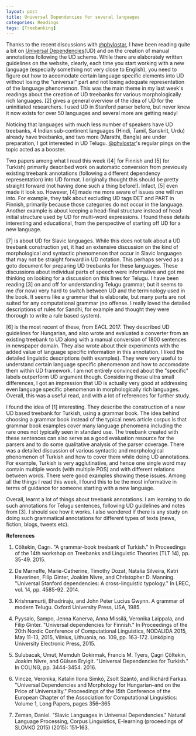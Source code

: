 ```yaml
---
layout: post
title: Universal Dependencies for several languages
categories: Readings
tags: [Treebanking]
---
```


Thanks to the recent discussions with [@phylostar](https://github.com/PhyloStar/), I have been reading quite a bit on [Universal Dependencies](http://universaldependencies.org/)(UD) and on the creation of manual annotations following the UD scheme. While there are elaborately written guidelines on the website, clearly, each time you start working with a new language (especially something not very close to English), you need to figure out how to accomodate certain language specific elements into UD without losing the "universal" part and not losing adequate representation of the language phenomenon. This was the main theme in my last week's readings about the creation of UD treebanks for various morphologically rich languages. [2] gives a general overview of the idea of UD for the uninitiated researchers. I used UD in Stanford parser before, but never knew it now exists for over 50 languages and several more are getting ready! 

Noticing that languages with much less number of speakers have UD treebanks, 4 Indian sub-continent languages (Hindi, Tamil, Sanskrit, Urdu) already have treebanks, and two more (Marathi, Bangla) are under preparation, I got interested in UD Telugu. [@phylostar](https://github.com/PhyloStar/)'s regular pings on the topic acted as a booster. 

Two papers among what I read this week ([4] for Finnish and [5] for Turkish) primarily described work on automatic conversion from previously existing treebank annotations (following a different dependency representation) into UD format. I originally thought this should be pretty straight forward (not having done such a thing before!). Infact, [5] even made it look so. However, [4] made me more aware of issues one will run into. For example, they talk about excluding UD tags DET and PART in Finnish, primarily because those categories do not occur in the language. Another example is about keeping a head-final structure instead of head-initial structure used by UD for multi-word expressions. I found these details interesting and educational, from the perspective of starting off UD for a new language.

[7] is about UD for Slavic languages. While this does not talk about a UD treebank construction yet, it had an extensive discussion on the kind of morphological and syntactic phenomenon that occur in Slavic languages that may not be straight forward in UD notation. This perhaps served as a goto document for preparing UD treebanks for these languages. These discussions about individual parts of speech were informative and got me thinking on looking for a discussion on this lines for Telugu. I have been reading [3] on and off for understanding Telugu grammar, but it seems to me (for now) very hard to switch between UD and the terminology used in the book. It seems like a grammar that is elaborate, but many parts are not suited for any computational grammar (no offense. I really loved the detailed descriptions of rules for Sandhi, for example and thought they were thorough to write a rule based system). 

[6] is the most recent of these, from EACL 2017. They described UD guidelines for Hungarian, and also wrote and evaluated a converter from an existing treebank to UD along with a manual conversion of 1800 sentences in newspaper domain. They also wrote about their experiments with the added value of language specific information in this annotation. I liked the detailed linguistic descriptions (with examples). They were very useful to understand certain language specific phenomenon and how to accomodate them within UD framework. I am not entirely convinced about the "specific" labels outperform UD argument though. Considering those ultra small differences, I got an impression that UD is actually very good at addressing even language specific phenomenon in morphologically rich languages. Overall, this was a useful read, and with a lot of references for further study. 

I found the idea of [1] interesting. They describe the construction of a new UD based treebank for Turkish, using a grammar book. The idea behind choosing a grammar book instead of the typical news article corpus is that grammar book examples cover many language phenomena including the rare ones not typically seen in standard use. The treebank created with these sentences can also serve as a good evaluation resource for the parsers and to do some qualitative analysis of the parser coverage. There was a detailed discussion of various syntactic and morphological phenomenon of Turkish and how to cover them while doing UD annotations. For example, Turkish is very agglutinative, and hence one single word may contain multiple words (with multiple POS) and with different relations between words. There were good examples showing these issues. Among all the things I read this week, I found this to be the most informative in terms of guidance for someone starting with a new language.  

Overall, learnt a lot of things about treebank annotations. I am learning to do such annotations for Telugu sentences, following UD guidelines and notes from [3]. I should see how it works. I also wondered if there is any study on doing such grammatical annotations for different types of texts (news, fiction, blogs, tweets etc).

**References**

1. Cöltekin, Cagrı. "A grammar-book treebank of Turkish." In Proceedings of the 14th workshop on Treebanks and Linguistic Theories (TLT 14), pp. 35-49. 2015.

2. De Marneffe, Marie-Catherine, Timothy Dozat, Natalia Silveira, Katri Haverinen, Filip Ginter, Joakim Nivre, and Christopher D. Manning. "Universal Stanford dependencies: A cross-linguistic typology." In LREC, vol. 14, pp. 4585-92. 2014.

3. Krishnamurti, Bhadriraju, and John Peter Lucius Gwynn. A grammar of modern Telugu. Oxford University Press, USA, 1985.

4. Pyysalo, Sampo, Jenna Kanerva, Anna Missilä, Veronika Laippala, and Filip Ginter. "Universal dependencies for Finnish." In Proceedings of the 20th Nordic Conference of Computational Linguistics, NODALIDA 2015, May 11-13, 2015, Vilnius, Lithuania, no. 109, pp. 163-172. Linköping University Electronic Press, 2015.

5. Sulubacak, Umut, Memduh Gokirmak, Francis M. Tyers, Çagri Çöltekin, Joakim Nivre, and Gülsen Eryigit. "Universal Dependencies for Turkish." In COLING, pp. 3444-3454. 2016.

6. Vincze, Veronika, Katalin Ilona Simkó, Zsolt Szántó, and Richárd Farkas. "Universal Dependencies and Morphology for Hungarian–and on the Price of Universality." Proceedings of the 15th Conference of the European Chapter of the Association for Computational Linguistics: Volume 1, Long Papers, pages 356–365

7. Zeman, Daniel. "Slavic Languages in Universal Dependencies." Natural Language Processing, Corpus Linguistics, E-learning (proceedings of SLOVKO 2015) (2015): 151-163.

